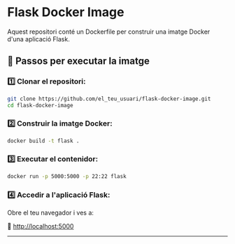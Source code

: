 # Flask Docker Image

Aquest repositori conté un Dockerfile per construir una imatge Docker d'una aplicació Flask.

## 🚀 Passos per executar la imatge

### 1️⃣ Clonar el repositori:
```sh
git clone https://github.com/el_teu_usuari/flask-docker-image.git
cd flask-docker-image
```

### 2️⃣ Construir la imatge Docker:
```sh
docker build -t flask .
```

### 3️⃣ Executar el contenidor:
```sh
docker run -p 5000:5000 -p 22:22 flask
```

### 4️⃣ Accedir a l'aplicació Flask:
Obre el teu navegador i ves a:

🔗 [http://localhost:5000](http://localhost:5000)

---


